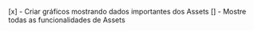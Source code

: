 [x] - Criar gráficos mostrando dados importantes dos Assets
[] - Mostre todas as funcionalidades de Assets